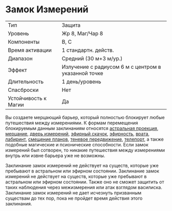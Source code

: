 
# Замок Измерений

| | |
|---|---|
|Тип|Защита|
|Уровень| Жр 8, Маг/Чар 8|
|Компоненты| В, С|
|Время активации| 1 стандартн. действ.|
|Диапазон| Средний (30 м+3 м/ур.)|
|Эффект| Излучение с радиусом 6 м с центром в указанной точке|
|Длительность| 1 день/уровень|
|Спасброски| Нет|
|Устойчивость к Магии| Да|

Вы создаете мерцающий барьер, который полностью блокирует любые путешествия между измерениями. К формам перемещения блокируемым данным заклинаниям относятся [астральная проекция](астральная-проекция.md), [мерцание](мерцание.md), [дверь измерений](дверь-измерений.md), [эфирный скачок](эфирный-скачок.md), [эфирность](эфирность.md), [врата](врата.md), [лабиринт](лабиринт.md), [смещение планов](смещение-планов.md), [теневое передвижение](теневое-передвижение.md), [телепорт](телепорт.md), а также подобные магические и псионические способности. Если замок измерений был сотворен, то никакие путешествия между измерениями внутрь или извне барьера уже не возможны. 

Заклинание замок измерений не действует на существ, которые уже пребывают в астральном или эфирном состоянии. Заклинание замок измерений не действует на существ, которые уже пребывают в астральном или эфирном состоянии. Также оно не сможет защитить от таких наблюдения через межизмерения или атак взглядом василиска. Заклинание замок измерений не дает исчезнуть призванным существам до тех пор, пока не пройдет время действия этого заклинания.

